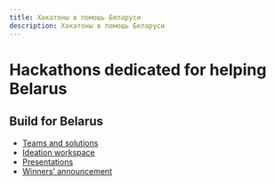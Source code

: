 ```yaml
---
title: Хакатоны в помощь Беларуси
description: Хакатоны в помощь Беларуси
---
```


# Hackathons dedicated for helping Belarus

## Build for Belarus 

- [Teams and solutions](https://eventornado.com/event/build-for-belarus) 
- [Ideation workspace](https://miro.com/app/board/o9J_kn9bFek=/)
- [Presentations](https://www.facebook.com/163909310327983/videos/3383402358376543)
- [Winners’ announcement](https://www.facebook.com/163909310327983/videos/3383402358376543)
